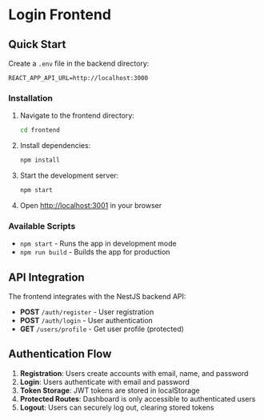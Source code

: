 # Login Frontend

## Quick Start

Create a `.env` file in the backend directory:

```env
REACT_APP_API_URL=http://localhost:3000
```


### Installation

1. Navigate to the frontend directory:
   ```bash
   cd frontend
   ```

2. Install dependencies:
   ```bash
   npm install
   ```

3. Start the development server:
   ```bash
   npm start
   ```

4. Open [http://localhost:3001](http://localhost:3001) in your browser

### Available Scripts

- `npm start` - Runs the app in development mode
- `npm run build` - Builds the app for production

## API Integration

The frontend integrates with the NestJS backend API:

- **POST** `/auth/register` - User registration
- **POST** `/auth/login` - User authentication
- **GET** `/users/profile` - Get user profile (protected)

## Authentication Flow

1. **Registration**: Users create accounts with email, name, and password
2. **Login**: Users authenticate with email and password
3. **Token Storage**: JWT tokens are stored in localStorage
4. **Protected Routes**: Dashboard is only accessible to authenticated users
5. **Logout**: Users can securely log out, clearing stored tokens
